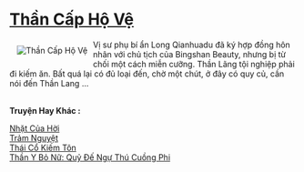 <a href="https://truyenwiki.net/than-cap-ho-ve.35001/" title="Thần Cấp Hộ Vệ"><h1>Thần Cấp Hộ Vệ</h1></a><div style="display:table"><img align="right" style="float: left; padding: 10px;" src="https://truyenwiki.net/a/img/str/src/35001.jpg" alt="Thần Cấp Hộ Vệ">Vị sư phụ bí ẩn Long Qianhuadu đã ký hợp đồng hôn nhân với chủ tịch của Bingshan Beauty, nhưng bị từ chối một cách miễn cưỡng. Thần Lãng tội nghiệp phải đi kiếm ăn. Bất quá lại có đủ loại đến, chờ một chút, ở đây có quy củ, cần nói đến Thần Lang ...</div><p><br><b>Truyện Hay Khác :</b></p><a href="https://truyenwiki.net/nhat-cua-hoi.35359/" alt="Nhặt Của Hời">Nhặt Của Hời</a><br/><a href="https://sangtacviet.wordpress.com/2020/10/22/tram-nguyet/" alt="Trảm Nguyệt">Trảm Nguyệt</a><br/><a href="https://sangtacviet.wordpress.com/2020/10/22/thai-co-kiem-ton/" alt="Thái Cổ Kiếm Tôn">Thái Cổ Kiếm Tôn</a><br/><a href="https://sangtacviet.wordpress.com/2020/10/22/than-y-bo-nu-quy-de-ngu-thu-cuong-phi/" alt="Thần Y Bỏ Nữ: Quỷ Đế Ngự Thú Cuồng Phi">Thần Y Bỏ Nữ: Quỷ Đế Ngự Thú Cuồng Phi</a><br/>